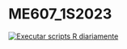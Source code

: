 # ME607_1S2023
[![Executar scripts R diariamente](https://github.com/Sputnik7829/ME607_1S2023/actions/workflows/MainWF.yml/badge.svg?branch=main&event=schedule)](https://github.com/Sputnik7829/ME607_1S2023/actions/workflows/MainWF.yml)
